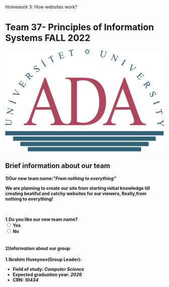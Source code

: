 <!DOCTYPE html>
<!-- 
    SITE 1101 Principles of Information Systems Fall 2022 
    (c)2022 by Name Surname 
    Submitted in partial fulfillment of the requirements of the course.
-->
<html>
    <head>
    Homework 3: How websites work?    
    </head>
    <body>
      

<h1 text-align:center>Team 37- Principles of Information Systems FALL 2022</h1>
        <img text-align:center width="650/" lenght="400/" src="https://github.com/ADA-SITE-SITE1101-2022-Fall/website-team-37/blob/main/media/ada_logo_color.png"/>
        <h2 text-align:center> Brief information about our team</h2>
        <h4 text-align:center>1)Our new team name:<em>"From nothing to everything"</em></3>
        <p>  We are planning to create our site from starting initial knowledge till creating beatiful and catchy websites for our viewers, <b> Really,from nothing to everything!<b></p>
        <br>
        <br>
        <section class="choice">
        <span>1.Do you like our new team name?</span>
        <br>
        <input type="radio" id="yes" name="choices" value="yes">
        <label for="yes">Yes</label>
            <br>
        <input id="no" name="choices" value="no" type="radio">
        <label for="no">No</label>
        </section>
        <br>
        <h4>2)Information about our group</h3>
<p text-align:center>1.Ibrahim Huseynov<strong>(Group Leader):</strong></p>
        <ul>
            <li text-align:center>Field of study: <em> Computer Science</em></li>
            <li text-align:center>Expected graduation year: <em> 2026</em></li>
            <li text-align:center>CRN:<em> 10434</em></li>
        </ul>
</body>
</html>

